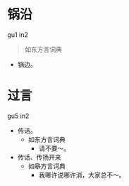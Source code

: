 # 锅沿
gu1 in2
> 如东方言词典
- 锅边。





# 过言
gu5 in2
+ 传话。
  * 如东方言词典
    - 请不要～。
+ 传话、传扬开来
  * 如皋方言词典
    - 我哪许说哪许消，大家总不～。

